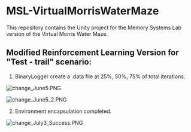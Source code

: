 # MSL-VirtualMorrisWaterMaze
This repository contains the Unity project for the Memory Systems Lab version of the Virtual Morris Water Maze.

## Modified Reinforcement Learning Version for "Test - trail" scenario:

1. BinaryLogger create a .data file at 25%, 50%, 75% of total iterations.

![change_June5.PNG](http://upload-images.jianshu.io/upload_images/1873837-765ed94e3894c185.PNG?imageMogr2/auto-orient/strip%7CimageView2/2/w/1240)

![change_June5_2.PNG](http://upload-images.jianshu.io/upload_images/1873837-e173316969dcf724.PNG?imageMogr2/auto-orient/strip%7CimageView2/2/w/1240)

2. Environment encapsulation completed.

![change_July3_Success.PNG](http://upload-images.jianshu.io/upload_images/1873837-ae9a1fbc5051a946.PNG?imageMogr2/auto-orient/strip%7CimageView2/2/w/1240)
